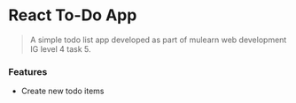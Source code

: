 # React To-Do App

> A simple todo list app developed as part of mulearn web development IG level 4 task 5.

### Features

- Create new todo items

